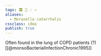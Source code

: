 ```yaml
---
tags: 🏛 💨 💡 ✍️
aliases: 
  - Moraxella catarrhalis
cssclass: idea
publish: true
---
```

Often found in the lung of COPD patients (?) [[@monsoBacterialInfectionChronic1995]]